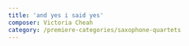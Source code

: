 ```yaml
---
title: 'and yes i said yes'
composer: Victoria Cheah
category: /premiere-categories/saxophone-quartets
---
```

